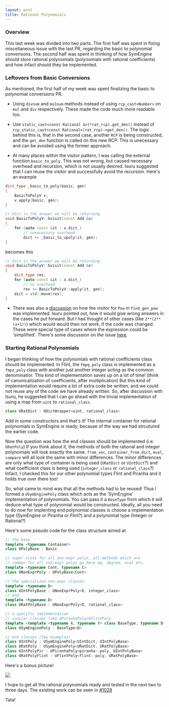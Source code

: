 ```yaml
---
layout: post
title: Rational Polynomials
---
```


### Overview

This last week was divided into two parts. The first half was spent in fixing miscellaneous issue with the last PR, regarding the basic to polynomial converisons. The second half was spent in thinking of how SymEngine should store rational polynomials (polynomials with rational coefficients) and how infact should they be implemented.

### Leftovers from Basic Conversions

As mentioned, the first half of my week was spent finalizing the basic to polynomial conversions PR. 

- Using `divnum` and `mulnum` methods instead of using `rcp_cast<Number>` on `mul` and `div` respectively. These made the code much more readable too.

- Use `static_cast<const Rational &>(*rat_rcp).get_den()` instead of `rcp_static_cast<const Rational>(rat_rcp)->get_den()`. The logic behind this is, that in the second case, another `RCP` is being constructed, and the `get_den` function is called on this new RCP. This is unecessary and can be avoided using the former approach.

- At many places within the visitor pattern, I was calling the external function `basic_to_poly`. This was not wrong, but caused necessary overhead and recursion, which is not usually desired. Isuru suggested that I can reuse the visitor and successfully avoid the recursion. Here's an example

```c++
dict_type _basic_to_poly(basic, gen)
{	
    BasicToPolyV v;
    v.apply(basic, gen);
}

// dict is the answer we will be returning
void BasicToPolyV::bvisit(const Add &x)
{
    for (auto const &it : x.dict_)
        // unnecessary overhead
        dict += _basic_to_upoly(it, gen);
}
```

becomes this

```c++
// dict is the answer we will be returning
void BasicToPolyV::bvisit(const Add &x)
{	
    dict_type res;
    for (auto const &it : x.dict_)
        // no overhead
        res += BasicToPolyV::apply(it, gen);
    dict = std::move(res);
}
```

- There was also a [discussion](https://github.com/symengine/symengine/pull/1003#discussion_r69408888) on how the visitor for `Pow` in `find_gen_pow` was implemented. Isuru pointed out, how it would give wrong answers in the cases he put forward. But I had thought of other cases (like `2**(2**(x+1))`) which would would then not work, if the code was changed. These were special type of cases where the expression could be 'simplified'. There's some discussion on the issue [here](https://github.com/symengine/symengine/issues/1021).

### Starting Rational Polynomials

I began thinking of how the polynomials with rational coefficients class should be implemented. In Flint, the `fmpq_poly` class is implemented as a `fmpz_poly` class with another just another integer acting as the common denominatior. This kind of implementation saves up on a lot of time! (think of canonicalization of coefficients, after multiplication) But this kind of implementation would require a lot of extra code be written, and we could not reuse any of the code we have already written. So, after discussion with Isuru, he suggested that I can go ahead with the trivial implementation of using a map from `uint` to `rational_class`.

```c++
class URatDict : ODictWrapper<uint, rational_class>
```

Add in some constructors and that's it! The internal container for rational polynomials in SymEngine is ready, because of the way we had strcutured the earlier code.

Now the question was how the end classes should be implemented (i.e. `URatPoly`) If you think about it, the methods of both the rational and integer polynomials will look exactly the same. `from_vec`, `container_from_dict`, `eval`, `compare` will all look the same with minor differences. The minor differences are only what type of container is being used (`URatDict` or `UIntDict`?) and what coefficient class is being used (`integer_class` or `rational_class`?) Infact, I checked this for our other polynomial types Flint and Piranha and it holds true over there too! 

So, what came to mind was that all the methods had to be reused! Thus I formed a `USymEnginePoly` class which acts as the 'SymEngine' implementation of polynomials. You can pass it a `BaseType` from which it will deduce what type of polynomial would be constructed. Ideally, all you need to do now for implenting end polynomial classes is choose a implementation type (SymEngine or Piranha or Flint?) and a polynomial type (Integer or Rational?)

Here's some pseudo code for the class structure aimed at

```c++
// the base
template <typename Container>
class UPolyBase : Basic

// super class for all non-expr polys, all methods which are
// common for all non-expr polys go here eg. degree, eval etc.
template <typename Cont, typename C>
class UNonExprPoly : UPolyBase<Cont>

// the specialized non-expr classes
template <typename D>
class UIntPolyBase : UNonExprPoly<D, integer_class>
// and
template <typename D>
class URatPolyBase : UNonExprPoly<D, rational_class>

// a specific implementation
// similar classes like UPiranhaPoly/UFlintPoly
template <template <typename X, typename Y> class BaseType, typename D>
class USymEnginePoly : BaseType<D>

// end classes (few examples)
class UIntPoly : USymEnginePoly<UIntDict, UIntPolyBase>
class URatPoly : USymEnginePoly<URatDict, URatPolyBase>
class UIntPolyPir : UPiranhaPoly<piranha::poly, UIntPolyBase>
class URatPolyFlint : UFlintPoly<flint::poly, URatPolyBase>
```

Here's a bonus picture!

![](http://srajangarg.github.io/assets/class.jpg)

I hope to get all the rational polynomials ready and tested in the next two to three days. The existing work can be seen in [#1028](https://github.com/symengine/symengine/pull/1028)

Tata!